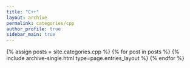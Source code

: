 ```yaml
---
title: "C++"
layout: archive
permalink: categories/cpp
author_profile: true
sidebar_main: true
---
```


{% assign posts = site.categories.cpp %} {% for post in posts %}
{% include archive-single.html type=page.entries_layout %} {% endfor %}
